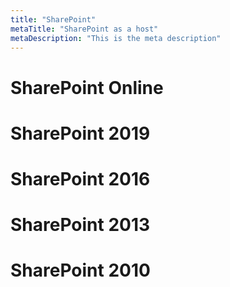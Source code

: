 ```yaml
---
title: "SharePoint"
metaTitle: "SharePoint as a host"
metaDescription: "This is the meta description"
---
```



# SharePoint Online
# SharePoint 2019
# SharePoint 2016
# SharePoint 2013
# SharePoint 2010 


